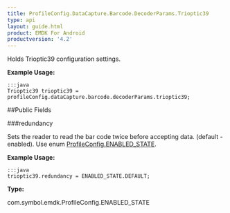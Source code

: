 ```yaml
---
title: ProfileConfig.DataCapture.Barcode.DecoderParams.Trioptic39
type: api
layout: guide.html
product: EMDK For Android
productversion: '4.2'
---
```



Holds Trioptic39 configuration settings. 
 
 

**Example Usage:**
	
	:::java	
	Trioptic39 trioptic39 = profileConfig.dataCapture.barcode.decoderParams.trioptic39;


##Public Fields

###redundancy

Sets the reader to read the bar code twice before accepting data. (default - enabled). 
 Use enum [ ProfileConfig.ENABLED_STATE](../ProfileConfig-ENABLED_STATE).
 
 

**Example Usage:**
	
	:::java	
	trioptic39.redundancy = ENABLED_STATE.DEFAULT;


**Type:**

com.symbol.emdk.ProfileConfig.ENABLED_STATE

